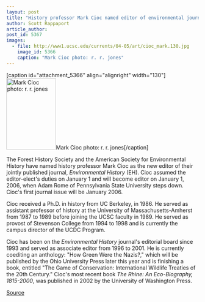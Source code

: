 ```yaml
---
layout: post
title: "History professor Mark Cioc named editor of environmental journal"
author: Scott Rappaport
article_author: 
post_id: 5367
images:
  - file: http://www1.ucsc.edu/currents/04-05/art/cioc_mark.130.jpg
    image_id: 5366
    caption: "Mark Cioc photo: r. r. jones"
---
```


[caption id="attachment_5366" align="alignright" width="130"]<a href="http://dev-ucsc-news.pantheonsite.io/wp-content/uploads/2006/01/cioc_mark.130.jpg"><img class="size-full wp-image-5366" src="http://dev-ucsc-news.pantheonsite.io/wp-content/uploads/2006/01/cioc_mark.130.jpg" alt="Mark Cioc photo: r. r. jones" width="130" height="186" /></a>Mark Cioc photo: r. r. jones[/caption]
<a name="content" id="content"></a>
<p>
  The Forest History Society and the American Society for Environmental History have named history professor Mark Cioc as the new editor of their jointly published journal, <i>Environmental History</i> (EH). Cioc assumed the editor-elect's duties on January 1 and will become editor on January 1, 2006, when Adam Rome of Pennsylvania State University steps down. Cioc's first journal issue will be January 2006.
</p>
<p>
  Cioc received a Ph.D. in history from UC Berkeley, in 1986. He served as assistant professor of history at the University of Massachusetts-Amherst from 1987 to 1989 before joining the UCSC faculty in 1989. He served as provost of Stevenson College from 1994 to 1998 and is currently the campus director of the UCDC Program.
</p>
<p>
  Cioc has been on the <i>Environmental History</i> journal's editorial board since 1993 and served as associate editor from 1996 to 2001. He is currently coediting an anthology: "How Green Were the Nazis?," which will be published by the Ohio University Press later this year and is finishing a book, entitled "The Game of Conservation: International Wildlife Treaties of the 20th Century." Cioc's most recent book <i>The Rhine: An Eco-Biography, 1815-2000</i>, was published in 2002 by the University of Washington Press.
</p>
<p><a href="http://www1.ucsc.edu/currents/04-05/01-31/awards-cioc.asp" title="Permalink to awards-cioc">Source</a></p>
